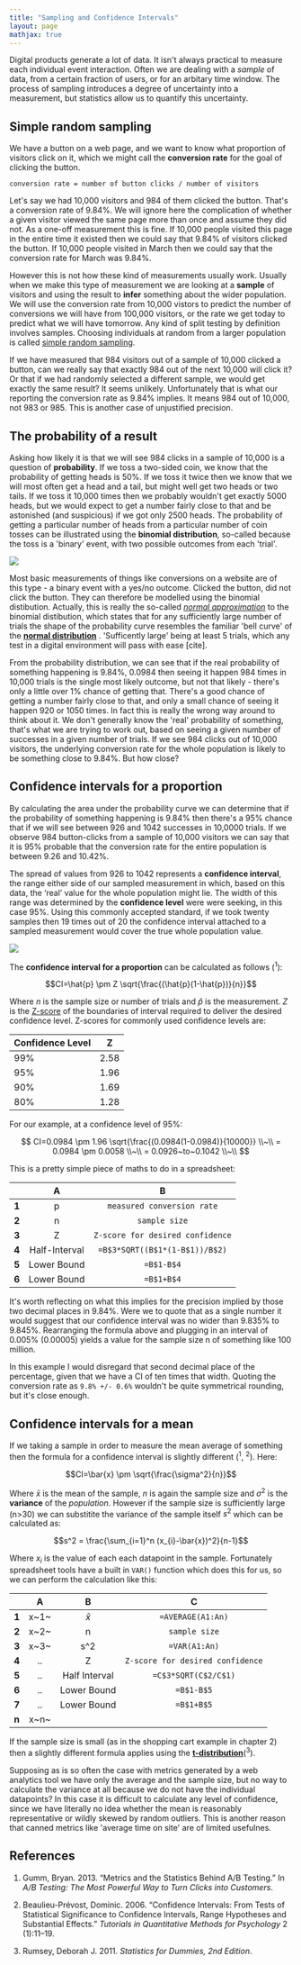 ```yaml
---
title: "Sampling and Confidence Intervals"
layout: page
mathjax: true
---
```


Digital products generate a lot of data. It isn't always practical to measure each individual event interaction. Often we are dealing with a *sample* of data, from a certain fraction of users, or for an arbitary time window. The process of sampling introduces a degree of uncertainty into a measurement, but statistics allow us to quantify this uncertainty. 

## Simple random sampling

We have a button on a web page, and we want to know what proportion of visitors click on it, which we might call the **conversion rate** for the goal of clicking the button. 

```{.math}
conversion rate = number of button clicks / number of visitors
```

Let's say we had 10,000 visitors and 984 of them clicked the button. That's a conversion rate of 9.84%. We will ignore here the complication of whether a given visitor viewed the same page more than once and assume they did not. As a one-off measurement this is fine. If 10,000 people visited this page in the entire time it existed then we could say that 9.84% of visitors clicked the button. If 10,000 people visited in March then we could say that the conversion rate for March was 9.84%. 

However this is not how these kind of measurements usually work. Usually when we make this type of measurement we are looking at a **sample** of visitors and using the result to **infer** something about the wider population. We will use the conversion rate from 10,000 vistors to predict the number of conversions we will have from 100,000 visitors, or the rate we get today to predict what we will have tomorrow. Any kind of split testing by definition involves samples. Choosing individuals at random from a larger population is called [simple random sampling](https://en.wikipedia.org/wiki/Simple_random_sample). 

If we have measured that 984 visitors out of a sample of 10,000 clicked a button, can we really say that exactly 984 out of the next 10,000 will click it? Or that if we had randomly selected a different sample, we would get exactly the same result? It seems unlikely. Unfortunately that is what our reporting the conversion rate as 9.84% implies. It means 984 out of 10,000, not 983 or 985. This is another case of unjustified precision. 

## The probability of a result

Asking how likely it is that we will see 984 clicks in a sample of 10,000 is a question of **probability**. If we toss a two-sided coin, we know that the probability of getting heads is 50%. If we toss it twice then we know that we will most often get a head and a tail, but might well get two heads or two tails. If we toss it 10,000 times then we probably wouldn't get exactly 5000 heads, but we would expect to get a number fairly close to that and be astonished (and suspicious) if we got only 2500 heads. The probability of getting a particular number of heads from a particular number of coin tosses can be illustrated using the **binomial distribution**, so-called because the toss is a 'binary' event, with two possible outcomes from each 'trial'. 

![](/assets/images/fig3-1.png)

Most basic measurements of things like conversions on a website are of this type - a binary event with a yes/no outcome. Clicked the button, did not click the button. They can therefore be modelled using the binomial distibution. Actually, this is really the so-called *[normal approximation](https://en.wikipedia.org/wiki/Binomial_distribution#Normal_approximation)* to the binomial distibution, which states that for any sufficiently large number of trials the shape of the probability curve resembles the familiar 'bell curve' of the **[normal distribution](https://en.wikipedia.org/wiki/Normal_distribution)** . 'Sufficently large' being at least 5 trials, which any test in a digital environment will pass with ease [cite]. 

From the probability distribution, we can see that if the real probability of something happening is 9.84%, 0.0984 then seeing it happen 984 times in 10,000 trials is the single most likely outcome, but not that likely - there's only a little over 1% chance of getting that. There's a good chance of getting a number fairly close to that, and only a small chance of seeing it happen 920 or 1050 times. In fact this is really the wrong way around to think about it. We don't generally know the 'real' probability of something, that's what we are trying to work out, based on seeing a given number of successes in a given number of trials. If we see 984 clicks out of 10,000 visitors, the underlying conversion rate for the whole population is likely to be something close to 9.84%. But how close?

## Confidence intervals for a proportion

By calculating the area under the probability curve we can determine that if the probability of something happening is 9.84% then there's a 95% chance that if we will see between 926 and 1042 successes in 10,0000 trials. If we observe 984 button-clicks from a sample of 10,000 visitors we can say that it is 95% probable that the conversion rate for the entire population is between 9.26 and 10.42%. 

The spread of values from 926 to 1042 represents a **confidence interval**, the range either side of our sampled measurement in which, based on this data, the ‘real’ value for the whole population might lie. The width of this range was determined by the **confidence level** were were seeking, in this case 95%. Using this commonly accepted standard, if we took twenty samples then 19 times out of 20 the confidence interval attached to a sampled measurement would cover the true whole population value.

![](/assets/images/fig3-2.png)

The **confidence interval for a proportion** can be calculated as follows (<sup>1</sup>):


$$CI=\hat{p} \pm Z \sqrt{\frac{(\hat{p}(1-\hat{p})}{n}}$$


Where $n$ is the sample size or number of trials and $\hat{p}$ is the measurement. $Z$ is the [Z-score](../chapter-100/index.html#z-score) of the boundaries of interval required to deliver the desired confidence level. Z-scores for commonly used confidence levels are:


| Confidence Level  | Z |
| ------------- | ------------- |
| 99%   | 2.58  |
| 95%   | 1.96  |
| 90%   | 1.69  |
| 80%   | 1.28  |
   


For our example, at a confidence level of 95%:

$$
CI=0.0984 \pm 1.96 \sqrt{\frac{(0.0984(1-0.0984)}{10000}} \\~\\
 = 0.0984 \pm 0.0058  \\~\\
 = 0.0926~to~0.1042  \\~\\
$$

This is a pretty simple piece of maths to do in a spreadsheet:

||A|B|
|-|:-:|:-:|
|**1**|p|`measured conversion rate`|
|**2**|n|`sample size`|
|**3**|Z|`Z-score for desired confidence`|
|**4**|Half-Interval|`=B$3*SQRT((B$1*(1-B$1))/B$2)`|
|**5**|Lower Bound|`=B$1-B$4`|
|**6**|Lower Bound|`=B$1+B$4`|

It's worth reflecting on what this implies for the precision implied by those two decimal places in 9.84%. Were we to quote that as a single number it would suggest that our confidence interval was no wider than 9.835% to 9.845%. Rearranging the formula above and plugging in an interval of 0.005% (0.00005) yields a value for the sample size n of something like 100 million.  

In this example I would disregard that second decimal place of the percentage, given that we have a CI of ten times that width. Quoting the conversion rate as `9.8% +/- 0.6%` wouldn't be quite symmetrical rounding, but it's close enough. 

## Confidence intervals for a mean

If we taking a sample in order to measure the mean average of something then the formula for a confidence interval is slightly different (<sup>1</sup>, <sup>2</sup>). Here:

$$CI=\bar{x} \pm \sqrt{\frac{\sigma^2}{n}}$$

Where $\bar{x}$ is the mean of the sample, $n$ is again the sample size and $\sigma^2$ is the **variance** of the _population_. However if the sample size is sufficiently large (n>30) we can substitite the variance of the sample itself $s^2$ which can be calculated as:

$$s^2 = \frac{\sum_{i=1}^n (x_{i}-\bar{x})^2}{n-1}$$

Where $x_{i}$ is the value of each each datapoint in the sample. Fortunately spreadsheet tools have a built in `VAR()` function which does this for us, so we can perform the calculation like this:

||A|B|C|
|-|:-:|:-:|:-:|
|**1**|x~1~|$\bar{x}$|`=AVERAGE(A1:An)`|
|**2**|x~2~|n|`sample size`|
|**3**|x~3~|s^2|`=VAR(A1:An)`|
|**4**|..|Z|`Z-score for desired confidence`|
|**5**|..|Half Interval|`=C$3*SQRT(C$2/C$1)`|
|**6**|..|Lower Bound|`=B$1-B$5`|
|**7**|..|Lower Bound|`=B$1+B$5`|
|**n**|x~n~|||

If the sample size is small (as in the shopping cart example in chapter 2) then a slightly different formula applies using the [**t-distribution**](https://en.wikipedia.org/wiki/Student%27s_t-distribution)(<sup>3</sup>). 

Supposing as is so often the case with metrics generated by a web analytics tool we have only the average and the sample size, but no way to calculate the variance at all because we do not have the individual datapoints? In this case it is difficult to calculate any level of confidence, since we have literally no idea whether the mean is reasonably representative or wildly skewed by random outliers. This is another reason that canned metrics like 'average time on site' are of limited usefulnes. 

## References

1. Gumm, Bryan. 2013. “Metrics and the Statistics Behind A/B Testing.” In _A/B Testing: The Most Powerful Way to Turn Clicks into Customers_.

2. Beaulieu-Prévost, Dominic. 2006. “Confidence Intervals: From Tests of Statistical Significance to Confidence Intervals, Range Hypotheses and Substantial Effects.” _Tutorials in Quantitative Methods for Psychology_ 2 (1):11–19.

3. Rumsey, Deborah J. 2011. _Statistics for Dummies, 2nd Edition_.

